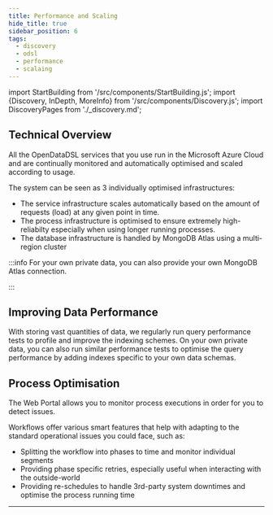 ```yaml
---
title: Performance and Scaling
hide_title: true
sidebar_position: 6
tags:
  - discovery
  - odsl
  - performance
  - scalaing
---
```

import StartBuilding from '/src/components/StartBuilding.js';
import {Discovery, InDepth, MoreInfo} from '/src/components/Discovery.js';
import DiscoveryPages from './_discovery.md';

<Discovery title="Performance and Scaling" text="This discovery guide gives an overview of the infrastructure that powers OpenDataDSL and the options available for you to optimise performance." />

## Technical Overview
All the OpenDataDSL services that you use run in the Microsoft Azure Cloud and are continually monitored and automatically optimised and scaled according to usage.

The system can be seen as 3 individually optimised infrastructures:  
* The service infrastructure scales automatically based on the amount of requests (load) at any given point in time.
* The process infrastructure is optimised to ensure extremely high-reliabilty especially when using longer running processes.
* The database infrastructure is handled by MongoDB Atlas using a multi-region cluster

:::info
For your own private data, you can also provide your own MongoDB Atlas connection.

<MoreInfo href="/docs/it/database" />
:::  


## Improving Data Performance
With storing vast quantities of data, we regularly run query performance tests to profile and improve the indexing schemes.
On your own private data, you can also run similar performance tests to optimise the query performance by adding indexes specific to your own data schemas.

## Process Optimisation
The Web Portal allows you to monitor process executions in order for you to detect issues.

Workflows offer various smart features that help with adapting to the standard operational issues you could face, such as:
* Splitting the workflow into phases to time and monitor individual segments
* Providing phase specific retries, especially useful when interacting with the outside-world
* Providing re-schedules to handle 3rd-party system downtimes and optimise the process running time  

<InDepth href="/docs/odsl/dm/workflow" />

---

<StartBuilding />